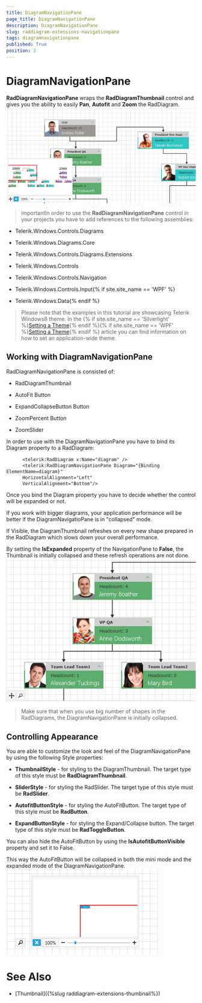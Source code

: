 ```yaml
---
title: DiagramNavigationPane
page_title: DiagramNavigationPane
description: DiagramNavigationPane
slug: raddiagram-extensions-navigationpane
tags: diagramnavigationpane
published: True
position: 2
---
```


# DiagramNavigationPane



__RadDiagramNavigationPane__ wraps the __RadDiagramThumbnail__ control and gives you the ability to easily __Pan__, __Autofit__ and __Zoom__ the RadDiagram.
	  ![raddiagram-extensions-navigationpane](images/raddiagram-extensions-navigationpane.png)

>importantIn order to use the __RadDiagramNavigationPane__ control in your projects you have to add references to the following assemblies:
		

* Telerik.Windows.Controls.Diagrams

* Telerik.Windows.Diagrams.Core

* Telerik.Windows.Controls.Diagrams.Extensions

* Telerik.Windows.Controls

* Telerik.Windows.Controls.Navigation

* Telerik.Windows.Controls.Input{% if site.site_name == 'WPF' %}

* Telerik.Windows.Data{% endif %}

>Please note that the examples in this tutorial are showcasing Telerik Windows8 theme. In the
		  {% if site.site_name == 'Silverlight' %}[Setting a Theme](http://www.telerik.com/help/silverlight/common-styling-apperance-setting-theme.html#Setting_Application-Wide_Built-In_Theme_in_the_Code-Behind){% endif %}{% if site.site_name == 'WPF' %}[Setting a Theme](http://www.telerik.com/help/wpf/common-styling-apperance-setting-theme-wpf.html#Setting_Application-Wide_Built-In_Theme_in_the_Code-Behind){% endif %}
		  article you can find information on how to set an application-wide theme.
		

## Working with DiagramNavigationPane

RadDiagramNavigationPane is consisted of:

* RadDiagramThumbnail

* AutoFit Button

* ExpandCollapseButton Button

* ZoomPercent Button

* ZoomSlider

In order to use with the DiagramNavigationPane you have to bind its Diagram property to a RadDiagram:
		

	
		  <telerik:RadDiagram x:Name="diagram" />
		  <telerik:RadDiagramNavigationPane Diagram="{Binding ElementName=diagram}"
		  HorizontalAlignment="Left"
		  VerticalAlignment="Bottom"/>
		



Once you bind the Diagram property you have to decide whether the control will be expanded or not.

If you work with bigger diagrams, your application performance will be better if the DiagramNavigatioPane is in "collapsed" mode.

If Visible, the DiagramThumbnail refreshes on every new shape prepared in the RadDiagram which slows down your overall performance.

By setting the __IsExpanded__ property of the NavigationPane to __False__, the Thumbnail is initially collapsed and these refresh operations are not done.
		![raddiagram-extension-navigationpane-collapsed](images/raddiagram-extension-navigationpane-collapsed.png)

>Make sure that when you use big number of shapes in the RadDiagrams, the DiagramNavigationPane is initially collapsed.

## Controlling Appearance

You are able to customize the look and feel of the DiagramNavigationPane by using the following Style properties:
		

* __ThumbnailStyle__ - for styling to the DiagramThumbnail. The target type of this style must be __RadDiagramThumbnail__.
			

* __SliderStyle__ - for styling the RadSlider. The target type of this style must be __RadSlider__.
			

* __AutofitButtonStyle__ - for styling the AutoFitButton. The target type of this style must be __RadButton__.
			

* __ExpandButtonStyle__ - for styling the Expand/Collapse button. The target type of this style must be __RadToggleButton__.
			

You can also hide the AutoFitButton by using the __IsAutofitButtonVisible__ property and set it to False.
		

This way the AutoFitButton will be collapsed in both the mini mode and the expanded mode of the DiagramNavigationPane.
		![raddiagram-extensions-navigationpane-autofitcollapsed](images/raddiagram-extensions-navigationpane-autofitcollapsed.png)

# See Also

 * [Thumbnail]({%slug raddiagram-extensions-thumbnail%})
